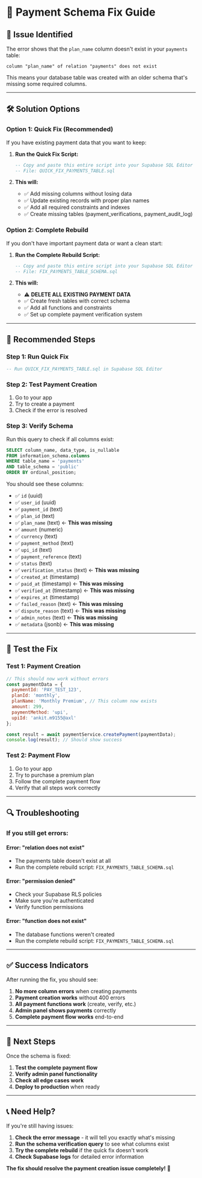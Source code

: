 # 🔧 Payment Schema Fix Guide

## 🚨 **Issue Identified**

The error shows that the `plan_name` column doesn't exist in your `payments` table:

```
column "plan_name" of relation "payments" does not exist
```

This means your database table was created with an older schema that's missing some required columns.

---

## 🛠️ **Solution Options**

### **Option 1: Quick Fix (Recommended)**
If you have existing payment data that you want to keep:

1. **Run the Quick Fix Script:**
   ```sql
   -- Copy and paste this entire script into your Supabase SQL Editor
   -- File: QUICK_FIX_PAYMENTS_TABLE.sql
   ```

2. **This will:**
   - ✅ Add missing columns without losing data
   - ✅ Update existing records with proper plan names
   - ✅ Add all required constraints and indexes
   - ✅ Create missing tables (payment_verifications, payment_audit_log)

### **Option 2: Complete Rebuild**
If you don't have important payment data or want a clean start:

1. **Run the Complete Rebuild Script:**
   ```sql
   -- Copy and paste this entire script into your Supabase SQL Editor
   -- File: FIX_PAYMENTS_TABLE_SCHEMA.sql
   ```

2. **This will:**
   - ⚠️ **DELETE ALL EXISTING PAYMENT DATA**
   - ✅ Create fresh tables with correct schema
   - ✅ Add all functions and constraints
   - ✅ Set up complete payment verification system

---

## 🚀 **Recommended Steps**

### **Step 1: Run Quick Fix**
```sql
-- Run QUICK_FIX_PAYMENTS_TABLE.sql in Supabase SQL Editor
```

### **Step 2: Test Payment Creation**
1. Go to your app
2. Try to create a payment
3. Check if the error is resolved

### **Step 3: Verify Schema**
Run this query to check if all columns exist:
```sql
SELECT column_name, data_type, is_nullable 
FROM information_schema.columns 
WHERE table_name = 'payments' 
AND table_schema = 'public'
ORDER BY ordinal_position;
```

You should see these columns:
- ✅ `id` (uuid)
- ✅ `user_id` (uuid)
- ✅ `payment_id` (text)
- ✅ `plan_id` (text)
- ✅ `plan_name` (text) ← **This was missing**
- ✅ `amount` (numeric)
- ✅ `currency` (text)
- ✅ `payment_method` (text)
- ✅ `upi_id` (text)
- ✅ `payment_reference` (text)
- ✅ `status` (text)
- ✅ `verification_status` (text) ← **This was missing**
- ✅ `created_at` (timestamp)
- ✅ `paid_at` (timestamp) ← **This was missing**
- ✅ `verified_at` (timestamp) ← **This was missing**
- ✅ `expires_at` (timestamp)
- ✅ `failed_reason` (text) ← **This was missing**
- ✅ `dispute_reason` (text) ← **This was missing**
- ✅ `admin_notes` (text) ← **This was missing**
- ✅ `metadata` (jsonb) ← **This was missing**

---

## 🧪 **Test the Fix**

### **Test 1: Payment Creation**
```javascript
// This should now work without errors
const paymentData = {
  paymentId: 'PAY_TEST_123',
  planId: 'monthly',
  planName: 'Monthly Premium', // This column now exists
  amount: 299,
  paymentMethod: 'upi',
  upiId: 'ankit.m9155@axl'
};

const result = await paymentService.createPayment(paymentData);
console.log(result); // Should show success
```

### **Test 2: Payment Flow**
1. Go to your app
2. Try to purchase a premium plan
3. Follow the complete payment flow
4. Verify that all steps work correctly

---

## 🔍 **Troubleshooting**

### **If you still get errors:**

#### **Error: "relation does not exist"**
- The payments table doesn't exist at all
- Run the complete rebuild script: `FIX_PAYMENTS_TABLE_SCHEMA.sql`

#### **Error: "permission denied"**
- Check your Supabase RLS policies
- Make sure you're authenticated
- Verify function permissions

#### **Error: "function does not exist"**
- The database functions weren't created
- Run the complete rebuild script: `FIX_PAYMENTS_TABLE_SCHEMA.sql`

---

## ✅ **Success Indicators**

After running the fix, you should see:

1. **No more column errors** when creating payments
2. **Payment creation works** without 400 errors
3. **All payment functions work** (create, verify, etc.)
4. **Admin panel shows payments** correctly
5. **Complete payment flow works** end-to-end

---

## 🎯 **Next Steps**

Once the schema is fixed:

1. **Test the complete payment flow**
2. **Verify admin panel functionality**
3. **Check all edge cases work**
4. **Deploy to production** when ready

---

## 📞 **Need Help?**

If you're still having issues:

1. **Check the error message** - it will tell you exactly what's missing
2. **Run the schema verification query** to see what columns exist
3. **Try the complete rebuild** if the quick fix doesn't work
4. **Check Supabase logs** for detailed error information

**The fix should resolve the payment creation issue completely!** 🚀

